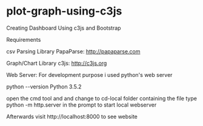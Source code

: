 # plot-graph-using-c3js
Creating Dashboard Using c3js and Bootstrap

Requirements

csv Parsing Library
PapaParse: http://papaparse.com

Graph/Chart Library
c3js: http://c3js.org


Web Server:
For development purpose i used python's web server

python --version
Python 3.5.2

open the cmd tool and and change to cd-local folder containing the file
type python -m http.server in the prompt to start local webserver

Afterwards visit http://localhost:8000 to see website
